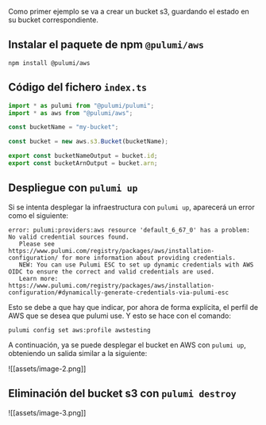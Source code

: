 Como primer ejemplo se va a crear un bucket s3, guardando el estado en su bucket correspondiente.
## Instalar el paquete de npm `@pulumi/aws`

```
npm install @pulumi/aws
```

## Código del fichero `index.ts`

```typescript
import * as pulumi from "@pulumi/pulumi";
import * as aws from "@pulumi/aws";

const bucketName = "my-bucket";

const bucket = new aws.s3.Bucket(bucketName);

export const bucketNameOutput = bucket.id;
export const bucketArnOutput = bucket.arn;
```

## Despliegue con `pulumi up` 

Si se intenta desplegar la infraestructura con `pulumi up`, aparecerá un error como el siguiente:

```text
error: pulumi:providers:aws resource 'default_6_67_0' has a problem: No valid credential sources found.  
   Please see https://www.pulumi.com/registry/packages/aws/installation-configuration/ for more information about providing credentials.  
   NEW: You can use Pulumi ESC to set up dynamic credentials with AWS OIDC to ensure the correct and valid credentials are used.  
   Learn more: https://www.pulumi.com/registry/packages/aws/installation-configuration/#dynamically-generate-credentials-via-pulumi-esc
```

Esto se debe a que hay que indicar, por ahora de forma explícita, el perfil de AWS que se desea que pulumi use. Y esto se hace con el comando:

```
pulumi config set aws:profile awstesting
```

A continuación, ya se puede desplegar el bucket en AWS con `pulumi up`, obteniendo un salida similar a la siguiente:

![[assets/image-2.png]]
## Eliminación del bucket s3 con `pulumi destroy` 

![[assets/image-3.png]]
